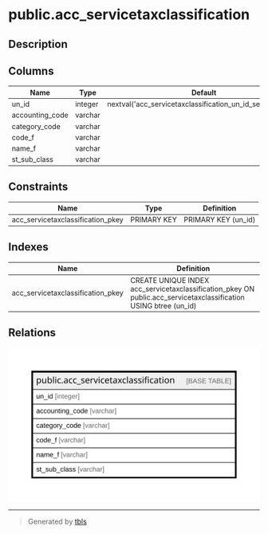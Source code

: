 # public.acc_servicetaxclassification

## Description

## Columns

| Name | Type | Default | Nullable | Children | Parents | Comment |
| ---- | ---- | ------- | -------- | -------- | ------- | ------- |
| un_id | integer | nextval('acc_servicetaxclassification_un_id_seq'::regclass) | false |  |  |  |
| accounting_code | varchar |  | true |  |  |  |
| category_code | varchar |  | true |  |  |  |
| code_f | varchar |  | true |  |  |  |
| name_f | varchar |  | true |  |  |  |
| st_sub_class | varchar |  | true |  |  |  |

## Constraints

| Name | Type | Definition |
| ---- | ---- | ---------- |
| acc_servicetaxclassification_pkey | PRIMARY KEY | PRIMARY KEY (un_id) |

## Indexes

| Name | Definition |
| ---- | ---------- |
| acc_servicetaxclassification_pkey | CREATE UNIQUE INDEX acc_servicetaxclassification_pkey ON public.acc_servicetaxclassification USING btree (un_id) |

## Relations

![er](public.acc_servicetaxclassification.svg)

---

> Generated by [tbls](https://github.com/k1LoW/tbls)
